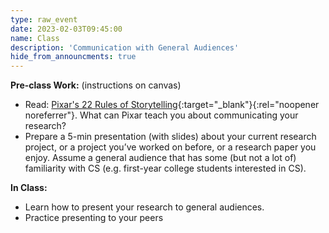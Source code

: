```yaml
---
type: raw_event
date: 2023-02-03T09:45:00
name: Class
description: 'Communication with General Audiences'
hide_from_announcments: true
---
```


**Pre-class Work:** (instructions on canvas)
* Read: [Pixar's 22 Rules of Storytelling](https://www.aerogrammestudio.com/2013/03/07/pixars-22-rules-of-storytelling/){:target="_blank"}{:rel="noopener noreferrer"}. What can Pixar teach you about communicating your research?
* Prepare a 5-min presentation (with slides) about your current research project, or a project you’ve worked on before, or a research paper you enjoy. Assume a general audience that has some (but not a lot of) familiarity with CS (e.g. first-year college students interested in CS).


**In Class:** 
* Learn how to present your research to general audiences.
* Practice presenting to your peers
